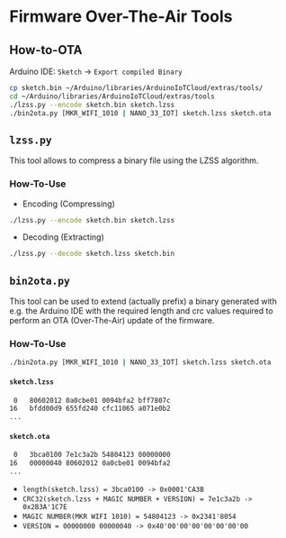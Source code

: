 
Firmware Over-The-Air Tools
===========================

## How-to-OTA

Arduino IDE: `Sketch` -> `Export compiled Binary`
```bash
cp sketch.bin ~/Arduino/libraries/ArduinoIoTCloud/extras/tools/
cd ~/Arduino/libraries/ArduinoIoTCloud/extras/tools
./lzss.py --encode sketch.bin sketch.lzss
./bin2ota.py [MKR_WIFI_1010 | NANO_33_IOT] sketch.lzss sketch.ota
```

## `lzss.py`
This tool allows to compress a binary file using the LZSS algorithm.

### How-To-Use
* Encoding (Compressing)
```bash
./lzss.py --encode sketch.bin sketch.lzss
```
* Decoding (Extracting)
```bash
./lzss.py --decode sketch.lzss sketch.bin
```

## `bin2ota.py`
This tool can be used to extend (actually prefix) a binary generated with e.g. the Arduino IDE with the required length and crc values required to perform an OTA (Over-The-Air) update of the firmware.

### How-To-Use
```bash
./bin2ota.py [MKR_WIFI_1010 | NANO_33_IOT] sketch.lzss sketch.ota
```
#### `sketch.lzss`
```bash
 0   80602012 0a0cbe01 0094bfa2 bff7807c
16   bfdd00d9 655fd240 cfc11065 a071e0b2
...
```
#### `sketch.ota`
```bash
 0   3bca0100 7e1c3a2b 54804123 00000000
16   00000040 80602012 0a0cbe01 0094bfa2
...
```
* `length(sketch.lzss) = 3bca0100 -> 0x0001'CA3B`
* `CRC32(sketch.lzss + MAGIC NUMBER + VERSION) = 7e1c3a2b -> 0x2B3A'1C7E`
* `MAGIC NUMBER(MKR WIFI 1010) = 54804123 -> 0x2341'8054`
* `VERSION = 00000000 00000040 -> 0x40'00'00'00'00'00'00'00`
